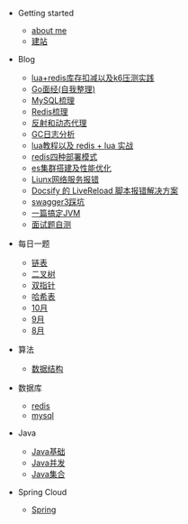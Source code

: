 - Getting started
    - [about me](README.md)
    - [建站](buildDocsify/建站.md)

- Blog
    - [lua+redis库存扣减以及k6压测实践](blog/高并发库存扣减逐步优化以及K6压测.md)
    - [Go面经(自我整理)](blog/go面经准备.md)
    - [MySQL梳理](blog/MySQL.md)
    - [Redis梳理](blog/redis.md)
    - [反射和动态代理](blog/反射和动态代理.md)
    - [GC日志分析](blog/GC日志分析.md)
    - [lua教程以及 redis + lua 实战](blog/lua.md)
    - [redis四种部署模式](blog/redis.md)
    - [es集群搭建及性能优化](blog/es.md)
    - [Liunx网络服务报错](blog/Linux网络报错.md)
    - [Docsify 的 LiveReload 脚本报错解决方案](blog/LiveReload超时.md)
    - [swagger3踩坑](blog/swagger3踩坑.md)
    - [一篇搞定JVM](blog/一篇搞定JVM.md)
    - [面试题自测](blog/自测.md)

[//]: # (    - [《凤凰架构》阅读笔记]&#40;blog/凤凰架构在读.md&#41;)

- 每日一题
    - [链表](algorithm/链表.md)
    - [二叉树](algorithm/二叉树.md)
    - [双指针](algorithm/双指针.md)
    - [哈希表](algorithm/哈希表.md)
    - [10月](algorithm/10月.md)
    - [9月](algorithm/9月.md)
    - [8月](algorithm/8月.md)

- 算法
    - [数据结构](algorithm/数据结构.md)

- 数据库
    - [redis](数据库/redis.md)
    - [mysql](数据库/mysql.md)

- Java
    - [Java基础](java/Java基础.md)
    - [Java并发](java/Java并发.md)
    - [Java集合](java/Java集合.md)

- Spring Cloud
    - [Spring](spring/spring.md)


